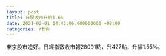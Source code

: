 ```yaml
---
layout: post
title: 日股收市升約1.6%
date: 2021-02-01 14:43:06.000000000 +08:00
categories: rthk
---
```


東京股市造好。日經指數收市報28091點，升427點，升幅1.55%。
